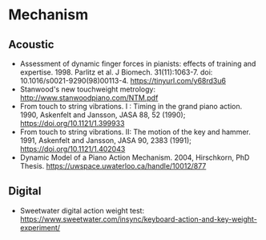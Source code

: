 # Mechanism

## Acoustic

* Assessment of dynamic finger forces in pianists: effects of training and expertise. 1998. Parlitz et al. J Biomech. 31(11):1063-7. doi: 10.1016/s0021-9290(98)00113-4. https://tinyurl.com/y68rd3u6
* Stanwood's new touchweight metrology: http://www.stanwoodpiano.com/NTM.pdf
* From touch to string vibrations. I : Timing in the grand piano action. 1990, Askenfelt and Jansson, JASA 88, 52 (1990); https://doi.org/10.1121/1.399933
* From touch to string vibrations. II: The motion of the key and hammer. 1991, Askenfelt and Jansson, JASA 90, 2383 (1991); https://doi.org/10.1121/1.402043
* Dynamic Model of a Piano Action Mechanism. 2004, Hirschkorn, PhD Thesis. https://uwspace.uwaterloo.ca/handle/10012/877

## Digital

* Sweetwater digital action weight test: https://www.sweetwater.com/insync/keyboard-action-and-key-weight-experiment/

